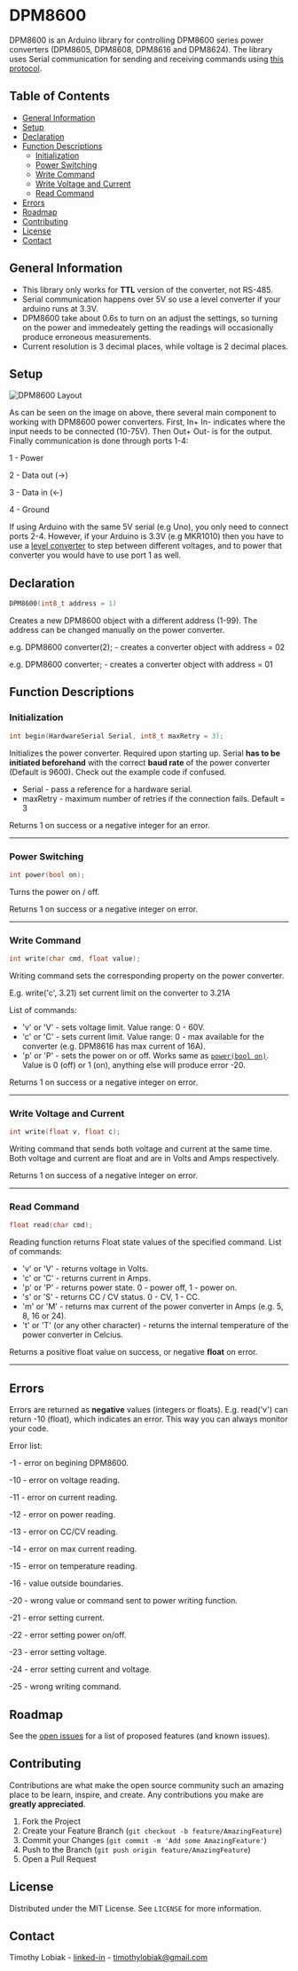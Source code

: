 # DPM8600

DPM8600 is an Arduino library for controlling DPM8600 series power converters (DPM8605, DPM8608, DPM8616 and DPM8624). The library uses Serial communication for sending and receiving commands using [this protocol](https://www.mediafire.com/folder/ds68ouh6f4lx7/DPM8600_Data).

## Table of Contents

* [General Information](#general-information)
* [Setup](#setup)
* [Declaration](#declaration)
* [Function Descriptions](#function-descriptions)
    * [Initialization](#initialization)
    * [Power Switching](#power-switching)
    * [Write Command](#write-command)
    * [Write Voltage and Current](#write-voltage-and-current)
    * [Read Command](#read-command)
* [Errors](#errors)
* [Roadmap](#roadmap)
* [Contributing](#contributing)
* [License](#license)
* [Contact](#contact)


<!-- GENERAL INFORMATION -->
## General Information

* This library only works for **TTL** version of the converter, not RS-485.
* Serial communication happens over 5V so use a level converter if your arduino runs at 3.3V.
* DPM8600 take about 0.6s to turn on an adjust the settings, so turning on the power and immedeately getting the readings will occasionally produce erroneous measurements.
* Current resolution is 3 decimal places, while voltage is 2 decimal places.

## Setup

![DPM8600 Layout](images/layout.jpg)

As can be seen on the image on above, there several main component to working with DPM8600 power converters. First, In+ In- indicates where the input needs to be connected (10-75V). Then Out+ Out- is for the output. Finally communication is done through ports 1-4:

1 - Power

2 - Data out (->)

3 - Data in (<-)

4 - Ground

If using Arduino with the same 5V serial (e.g Uno), you only need to connect ports 2-4. However, if your Arduino is 3.3V (e.g MKR1010) then you have to use a [level converter](https://www.sparkfun.com/products/12009) to step between different voltages, and to power that converter you would have to use port 1 as well.

<!-- DECLARATION -->
## Declaration

```cpp
DPM8600(int8_t address = 1) 
```
Creates a new DPM8600 object with a different address (1-99). The address can be changed manually on the power converter.

e.g. DPM8600 converter(2); - creates a converter object with address = 02

e.g. DPM8600 converter; - creates a converter object with address = 01


<!-- FUNCTION DESCRIPTIONS -->
## Function Descriptions

### Initialization
```cpp
int begin(HardwareSerial Serial, int8_t maxRetry = 3);
```
Initializes the power converter. Required upon starting up. Serial **has to be initiated beforehand** with the correct **baud rate** of the power converter (Default is 9600). Check out the example code if confused.

* Serial - pass a reference for a hardware serial. 
* maxRetry - maximum number of retries if the connection fails. Default = 3

Returns 1 on success or a negative integer for an error.

---

### Power Switching
```cpp
int power(bool on);
```
Turns the power on / off.

Returns 1 on success or a negative integer on error.

---

### Write Command
```cpp
int write(char cmd, float value);
```

Writing command sets the corresponding property on the power converter. 

E.g. write('c', 3.21) set current limit on the converter to 3.21A 

List of commands:

* 'v' or 'V' - sets voltage limit. Value range: 0 - 60V.
* 'c' or 'C' - sets current limit. Value range: 0 - max available for the converter (e.g. DPM8616 has max current of 16A).
* 'p' or 'P' - sets the power on or off. Works same as [`power(bool on)`](#power-switching). Value is 0 (off) or 1 (on), anything else will produce error -20.

Returns 1 on success or a negative integer on error.

---

### Write Voltage and Current
```cpp
int write(float v, float c);
```

Writing command that sends both voltage and current at the same time.
Both voltage and current are float and are in Volts and Amps respectively.

Returns 1 on success of a negative integer on error.

---

### Read Command

```cpp
float read(char cmd);
```

Reading function returns Float state values of the specified command. List of commands:

* 'v' or 'V' - returns voltage in Volts.
* 'c' or 'C' - returns current in Amps.
* 'p' or 'P' - returns power state. 0 - power off, 1 - power on.
* 's' or 'S' - returns CC / CV status. 0 - CV, 1 - CC.
* 'm' or 'M' - returns max current of the power converter in Amps (e.g. 5, 8, 16 or 24).
* 't' or 'T' (or any other character) - returns the internal temperature of the power converter in Celcius.

Returns a positive float value on success, or negative **float** on error.

---

<!-- ERRORS -->
## Errors

Errors are returned as **negative** values (integers or floats).
E.g. read('v') can return -10 (float), which indicates an error. This way you can always monitor your code.

Error list:

  -1 - error on begining DPM8600.

  -10 - error on voltage reading.

  -11 - error on current reading.

  -12 - error on power reading.

  -13 - error on CC/CV reading.

  -14 - error on max current reading.

  -15 - error on temperature reading.

  -16 - value outside boundaries.

  -20 - wrong value or command sent to power writing function.

  -21 - error setting current.

  -22 - error setting power on/off.

  -23 - error setting voltage.

  -24 - error setting current and voltage.

  -25 - wrong writing command.

<!-- ROADMAP -->
## Roadmap

See the [open issues](https://github.com/Lotiq/SMART_Wire/issues) for a list of proposed features (and known issues).


<!-- CONTRIBUTING -->
## Contributing

Contributions are what make the open source community such an amazing place to be learn, inspire, and create. Any contributions you make are **greatly appreciated**.

1. Fork the Project
2. Create your Feature Branch (`git checkout -b feature/AmazingFeature`)
3. Commit your Changes (`git commit -m 'Add some AmazingFeature'`)
4. Push to the Branch (`git push origin feature/AmazingFeature`)
5. Open a Pull Request



<!-- LICENSE -->
## License

Distributed under the MIT License. See `LICENSE` for more information.



<!-- CONTACT -->
## Contact

Timothy Lobiak - [linked-in](http://linkedin.com/in/timothy-lobiak-045792151) - timothylobiak@gmail.com
